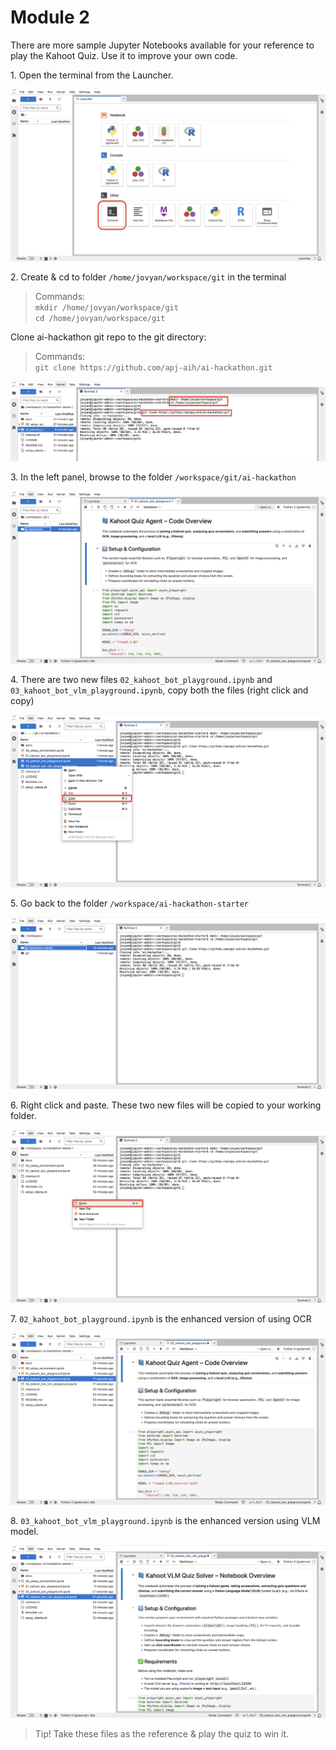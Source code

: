 # Module 2

There are more sample Jupyter Notebooks available for your reference to play the Kahoot Quiz. Use it to improve your own code.

1\. Open the terminal from the Launcher.

![jupyter-1](images/jupyterlab_terminal_1.png)


2\. Create & cd to folder `/home/jovyan/workspace/git` in the terminal

> Commands: \
`mkdir /home/jovyan/workspace/git` \
`cd /home/jovyan/workspace/git`

Clone ai-hackathon git repo to the git directory:

> Commands: \
`git clone https://github.com/apj-aih/ai-hackathon.git`

![jupyter-2](images/jupyter_notebook_9.png)


3\. In the left panel, browse to the folder `/workspace/git/ai-hackathon`

![jupyter-2](images/jupyter_notebook_15.png)


4\. There are two new files `02_kahoot_bot_playground.ipynb` and `03_kahoot_bot_vlm_playground.ipynb`, copy both the files (right click and copy)

![jupyter-2](images/jupyter_notebook_10.png)


5\. Go back to the folder `/workspace/ai-hackathon-starter`

![jupyter-2](images/jupyter_notebook_11.png)


6\. Right click and paste. These two new files will be copied to your working folder.

![jupyter-2](images/jupyter_notebook_12.png)


7\. `02_kahoot_bot_playground.ipynb` is the enhanced version of using OCR

![jupyter-2](images/jupyter_notebook_13.png)


8\. `03_kahoot_bot_vlm_playground.ipynb` is the enhanced version using VLM model.

![jupyter-2](images/jupyter_notebook_14.png)


> Tip! Take these files as the reference & play the quiz to win it.
